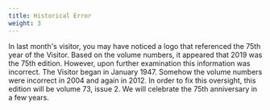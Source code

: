 ```yaml
---
title: Historical Error
weight: 3
---
```


In last month's visitor, you may have noticed a logo that referenced the 75th year of the Visitor. Based on the volume numbers, it appeared that 2019 was the 75th edition. However, upon further examination this information was incorrect. The Visitor began in January 1947. Somehow the volume numbers were incorrect in 2004 and again in 2012. In order to fix this oversight, this edition will be volume 73, issue 2. We will celebrate the 75th anniversary in a few years.